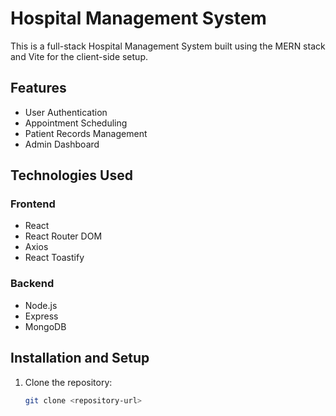 # Hospital Management System

This is a full-stack Hospital Management System built using the MERN stack and Vite for the client-side setup.

## Features

- User Authentication
- Appointment Scheduling
- Patient Records Management
- Admin Dashboard

## Technologies Used

### Frontend

- React
- React Router DOM
- Axios
- React Toastify

### Backend

- Node.js
- Express
- MongoDB

## Installation and Setup

1. Clone the repository:
   ```bash
   git clone <repository-url>
   ```
